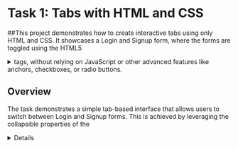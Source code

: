 # Task 1: Tabs with HTML and CSS

##This project demonstrates how to create interactive tabs using only HTML and CSS. It showcases a Login and Signup form, where the forms are toggled using the HTML5 <details> and <summary> tags, without relying on JavaScript or other advanced features like anchors, checkboxes, or radio buttons.

## Overview

The task demonstrates a simple tab-based interface that allows users to switch between Login and Signup forms. This is achieved by leveraging the collapsible properties of the <details> element and customizing its behavior using CSS.

### Features

 - Pure HTML and CSS Implementation: No JavaScript or other advanced features used.

 - Interactive Tabs: Easily toggle between Login and Signup forms.

 - Styled Forms: Clean and minimal design for the forms with centered buttons.


### HTML Structure:

  - The <details> tag is used for the collapsible behavior.

  - The <summary> tag acts as the clickable heading to toggle content visibility.

### CSS Customization:
  - Styling ensures that the active tab (expanded <details>) is highlighted with a distinct color.

  - Buttons and input fields are styled to appear clean and modern.

### Technologies Used
  - HTML5: For semantic structure.
  
  - CSS3: For styling and layout.

